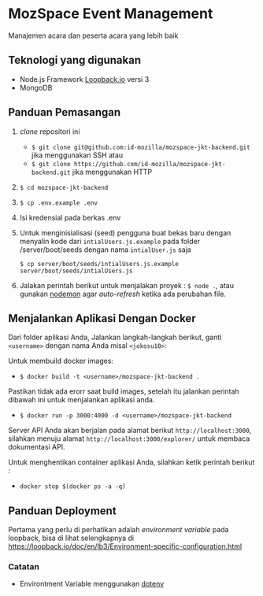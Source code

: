 # MozSpace Event Management
Manajemen acara dan peserta acara yang lebih baik

## Teknologi yang digunakan
- Node.js Framework [Loopback.io](https://loopback.io/) versi 3
- MongoDB

## Panduan Pemasangan
1. _clone_ repositori ini  
    - `$ git clone git@github.com:id-mozilla/mozspace-jkt-backend.git` jika menggunakan SSH atau 
    - `$ git clone https://github.com/id-mozilla/mozspace-jkt-backend.git` jika menggunakan HTTP
2. ```$ cd mozspace-jkt-backend```
3. ```$ cp .env.example .env```
4. Isi kredensial pada berkas .env
5. Untuk menginisialisasi (seed) pengguna buat bekas baru dengan menyalin kode dari `intialUsers.js.example` pada folder /server/boot/seeds dengan nama  `intialUser.js` saja 
    
     `$ cp server/boot/seeds/intialUsers.js.example server/boot/seeds/intialUsers.js`

6. Jalakan perintah berikut untuk menjalakan proyek : ```$ node .```, atau gunakan [nodemon](https://nodemon.io/) agar _auto-refresh_ ketika ada perubahan file.

## Menjalankan Aplikasi Dengan Docker

Dari folder aplikasi Anda, Jalankan langkah-langkah berikut, ganti `<username>` dengan nama Anda misal `<jokosu10>`:

Untuk membuild docker images:

- `$ docker build -t <username>/mozspace-jkt-backend .`

Pastikan tidak ada erorr saat build images, setelah itu jalankan perintah dibawah ini untuk menjalankan aplikasi anda.

- `$ docker run -p 3000:4000 -d <username>/mozspace-jkt-backend`

Server API Anda akan berjalan pada alamat berikut `http://localhost:3000`, silahkan menuju alamat `http://localhost:3000/explorer/` untuk membaca dokumentasi API.

Untuk menghentikan container aplikasi Anda, silahkan ketik perintah berikut :

- `docker stop $(docker ps -a -q)`

## Panduan Deployment

Pertama yang perlu di perhatikan adalah _environment variable_ pada loopback, bisa di lihat selengkapnya di https://loopback.io/doc/en/lb3/Environment-specific-configuration.html


### Catatan
- Environtment Variable menggunakan [dotenv](https://github.com/motdotla/dotenv)
